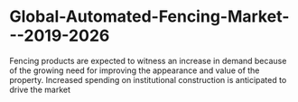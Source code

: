 # Global-Automated-Fencing-Market---2019-2026
Fencing products are expected to witness an increase in demand because of the growing need for improving the appearance and value of the property. Increased spending on institutional construction is anticipated to drive the market
